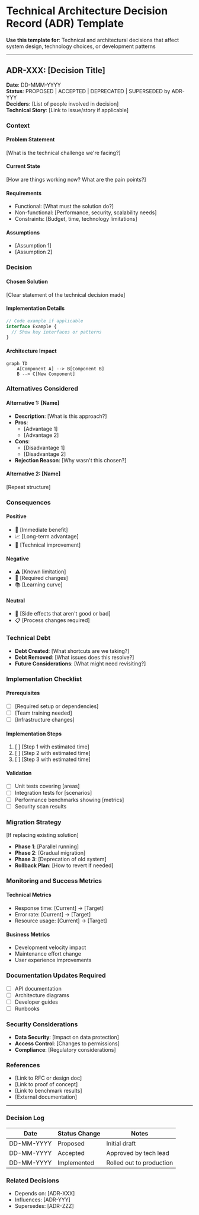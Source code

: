 # Technical Architecture Decision Record (ADR) Template

**Use this template for**: Technical and architectural decisions that affect system design, technology choices, or development patterns

---

## ADR-XXX: [Decision Title]

**Date**: DD-MMM-YYYY  
**Status**: PROPOSED | ACCEPTED | DEPRECATED | SUPERSEDED by ADR-YYY  
**Deciders**: [List of people involved in decision]  
**Technical Story**: [Link to issue/story if applicable]

### Context

#### Problem Statement

[What is the technical challenge we're facing?]

#### Current State

[How are things working now? What are the pain points?]

#### Requirements

- Functional: [What must the solution do?]
- Non-functional: [Performance, security, scalability needs]
- Constraints: [Budget, time, technology limitations]

#### Assumptions

- [Assumption 1]
- [Assumption 2]

### Decision

#### Chosen Solution

[Clear statement of the technical decision made]

#### Implementation Details

```typescript
// Code example if applicable
interface Example {
  // Show key interfaces or patterns
}
```

#### Architecture Impact

```mermaid
graph TD
    A[Component A] --> B[Component B]
    B --> C[New Component]
```

### Alternatives Considered

#### Alternative 1: [Name]

- **Description**: [What is this approach?]
- **Pros**:
  - [Advantage 1]
  - [Advantage 2]
- **Cons**:
  - [Disadvantage 1]
  - [Disadvantage 2]
- **Rejection Reason**: [Why wasn't this chosen?]

#### Alternative 2: [Name]

[Repeat structure]

### Consequences

#### Positive

- 🎯 [Immediate benefit]
- 📈 [Long-term advantage]
- 🔧 [Technical improvement]

#### Negative

- ⚠️ [Known limitation]
- 🔄 [Required changes]
- 📚 [Learning curve]

#### Neutral

- 🔄 [Side effects that aren't good or bad]
- 📋 [Process changes required]

### Technical Debt

- **Debt Created**: [What shortcuts are we taking?]
- **Debt Removed**: [What issues does this resolve?]
- **Future Considerations**: [What might need revisiting?]

### Implementation Checklist

#### Prerequisites

- [ ] [Required setup or dependencies]
- [ ] [Team training needed]
- [ ] [Infrastructure changes]

#### Implementation Steps

1. [ ] [Step 1 with estimated time]
2. [ ] [Step 2 with estimated time]
3. [ ] [Step 3 with estimated time]

#### Validation

- [ ] Unit tests covering [areas]
- [ ] Integration tests for [scenarios]
- [ ] Performance benchmarks showing [metrics]
- [ ] Security scan results

### Migration Strategy

[If replacing existing solution]

- **Phase 1**: [Parallel running]
- **Phase 2**: [Gradual migration]
- **Phase 3**: [Deprecation of old system]
- **Rollback Plan**: [How to revert if needed]

### Monitoring and Success Metrics

#### Technical Metrics

- Response time: [Current] → [Target]
- Error rate: [Current] → [Target]
- Resource usage: [Current] → [Target]

#### Business Metrics

- Development velocity impact
- Maintenance effort change
- User experience improvements

### Documentation Updates Required

- [ ] API documentation
- [ ] Architecture diagrams
- [ ] Developer guides
- [ ] Runbooks

### Security Considerations

- **Data Security**: [Impact on data protection]
- **Access Control**: [Changes to permissions]
- **Compliance**: [Regulatory considerations]

### References

- [Link to RFC or design doc]
- [Link to proof of concept]
- [Link to benchmark results]
- [External documentation]

---

### Decision Log

| Date       | Status Change | Notes                    |
| ---------- | ------------- | ------------------------ |
| DD-MM-YYYY | Proposed      | Initial draft            |
| DD-MM-YYYY | Accepted      | Approved by tech lead    |
| DD-MM-YYYY | Implemented   | Rolled out to production |

### Related Decisions

- Depends on: [ADR-XXX]
- Influences: [ADR-YYY]
- Supersedes: [ADR-ZZZ]
